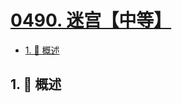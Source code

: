 # [0490. 迷宫【中等】](https://github.com/Tdahuyou/TNotes.leetcode/tree/main/notes/0490.%20%E8%BF%B7%E5%AE%AB%E3%80%90%E4%B8%AD%E7%AD%89%E3%80%91)

<!-- region:toc -->

- [1. 📝 概述](#1--概述)

<!-- endregion:toc -->

## 1. 📝 概述
